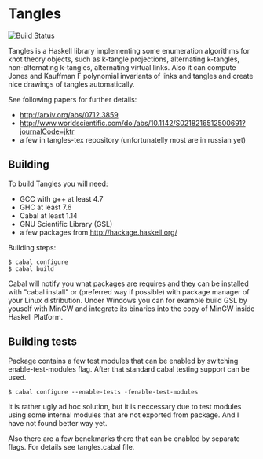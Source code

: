Tangles
=======

[![Build Status](https://travis-ci.org/mishun/tangles.svg?branch=master)](https://travis-ci.org/mishun/tangles)

Tangles is a Haskell library implementing some enumeration algorithms for knot theory objects,
such as k-tangle projections, alternating k-tangles, non-alternating k-tangles, alternating
virtual links. Also it can compute Jones and Kauffman F polynomial invariants of links and
tangles and create nice drawings of tangles automatically.

See following papers for further details:
  - http://arxiv.org/abs/0712.3859
  - http://www.worldscientific.com/doi/abs/10.1142/S0218216512500691?journalCode=jktr
  - a few in tangles-tex repository (unfortunatelly most are in russian yet)


Building
--------

To build Tangles you will need:

  - GCC with g++ at least 4.7
  - GHC at least 7.6
  - Cabal at least 1.14
  - GNU Scientific Library (GSL)
  - a few packages from http://hackage.haskell.org/

Building steps:

    $ cabal configure
    $ cabal build

Cabal will notify you what packages are requires and they can be installed with "cabal install" or
(preferred way if possible) with package manager of your Linux distribution. Under Windows you can
for example build GSL by youself with MinGW and integrate its binaries into the copy of MinGW inside
Haskell Platform.


Building tests
--------------

Package contains a few test modules that can be enabled by switching enable-test-modules flag. After
that standard cabal testing support can be used.

    $ cabal configure --enable-tests -fenable-test-modules

It is rather ugly ad hoc solution, but it is neccessary due to test modules using some internal modules
that are not exported from package. And I have not found better way yet.

Also there are a few benckmarks there that can be enabled by separate flags. For details see
tangles.cabal file.
